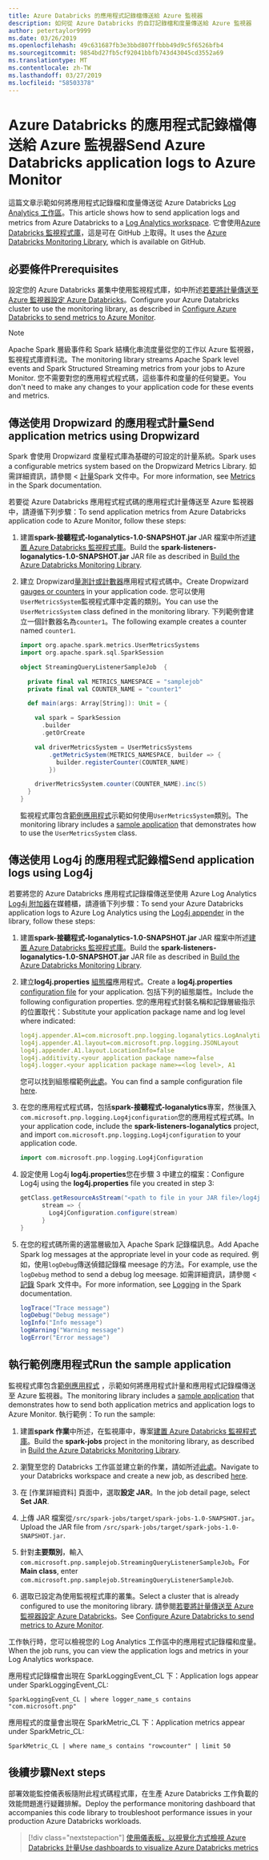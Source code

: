 ```yaml
---
title: Azure Databricks 的應用程式記錄檔傳送給 Azure 監視器
description: 如何從 Azure Databricks 的自訂記錄檔和度量傳送給 Azure 監視器
author: petertaylor9999
ms.date: 03/26/2019
ms.openlocfilehash: 49c631687fb3e3bbd807ffbbb49d9c5f6526bfb4
ms.sourcegitcommit: 9854bd27fb5cf92041bbfb743d43045cd3552a69
ms.translationtype: MT
ms.contentlocale: zh-TW
ms.lasthandoff: 03/27/2019
ms.locfileid: "58503378"
---
```

# <a name="send-azure-databricks-application-logs-to-azure-monitor"></a><span data-ttu-id="07f61-103">Azure Databricks 的應用程式記錄檔傳送給 Azure 監視器</span><span class="sxs-lookup"><span data-stu-id="07f61-103">Send Azure Databricks application logs to Azure Monitor</span></span>

<span data-ttu-id="07f61-104">這篇文章示範如何將應用程式記錄檔和度量傳送從 Azure Databricks [Log Analytics 工作區](/azure/azure-monitor/platform/manage-access)。</span><span class="sxs-lookup"><span data-stu-id="07f61-104">This article shows how to send application logs and metrics from Azure Databricks to a [Log Analytics workspace](/azure/azure-monitor/platform/manage-access).</span></span> <span data-ttu-id="07f61-105">它會使用[Azure Databricks 監視程式庫](https://github.com/mspnp/spark-monitoring)，這是可在 GitHub 上取得。</span><span class="sxs-lookup"><span data-stu-id="07f61-105">It uses the [Azure Databricks Monitoring Library](https://github.com/mspnp/spark-monitoring), which is available on GitHub.</span></span>

## <a name="prerequisites"></a><span data-ttu-id="07f61-106">必要條件</span><span class="sxs-lookup"><span data-stu-id="07f61-106">Prerequisites</span></span>

<span data-ttu-id="07f61-107">設定您的 Azure Databricks 叢集中使用監視程式庫，如中所述[若要將計量傳送至 Azure 監視器設定 Azure Databricks][config-cluster]。</span><span class="sxs-lookup"><span data-stu-id="07f61-107">Configure your Azure Databricks cluster to use the monitoring library, as described in [Configure Azure Databricks to send metrics to Azure Monitor][config-cluster].</span></span>

> [!NOTE]
> <span data-ttu-id="07f61-108">Apache Spark 層級事件和 Spark 結構化串流度量從您的工作以 Azure 監視器，監視程式庫資料流。</span><span class="sxs-lookup"><span data-stu-id="07f61-108">The monitoring library streams Apache Spark level events and Spark Structured Streaming metrics from your jobs to Azure Monitor.</span></span> <span data-ttu-id="07f61-109">您不需要對您的應用程式程式碼，這些事件和度量的任何變更。</span><span class="sxs-lookup"><span data-stu-id="07f61-109">You don't need to make any changes to your application code for these events and metrics.</span></span>

## <a name="send-application-metrics-using-dropwizard"></a><span data-ttu-id="07f61-110">傳送使用 Dropwizard 的應用程式計量</span><span class="sxs-lookup"><span data-stu-id="07f61-110">Send application metrics using Dropwizard</span></span>

<span data-ttu-id="07f61-111">Spark 會使用 Dropwizard 度量程式庫為基礎的可設定的計量系統。</span><span class="sxs-lookup"><span data-stu-id="07f61-111">Spark uses a configurable metrics system based on the Dropwizard Metrics Library.</span></span> <span data-ttu-id="07f61-112">如需詳細資訊，請參閱 <<c0> [ 計量](https://spark.apache.org/docs/latest/monitoring.html#metrics)Spark 文件中。</span><span class="sxs-lookup"><span data-stu-id="07f61-112">For more information, see [Metrics](https://spark.apache.org/docs/latest/monitoring.html#metrics) in the Spark documentation.</span></span>

<span data-ttu-id="07f61-113">若要從 Azure Databricks 應用程式程式碼的應用程式計量傳送至 Azure 監視器中，請遵循下列步驟：</span><span class="sxs-lookup"><span data-stu-id="07f61-113">To send application metrics from Azure Databricks application code to Azure Monitor, follow these steps:</span></span>

1. <span data-ttu-id="07f61-114">建置**spark-接聽程式-loganalytics-1.0-SNAPSHOT.jar** JAR 檔案中所述[建置 Azure Databricks 監視程式庫][build-lib]。</span><span class="sxs-lookup"><span data-stu-id="07f61-114">Build the **spark-listeners-loganalytics-1.0-SNAPSHOT.jar** JAR file as described in [Build the Azure Databricks Monitoring Library][build-lib].</span></span>

1. <span data-ttu-id="07f61-115">建立 Dropwizard[量測計或計數器](https://metrics.dropwizard.io/4.0.0/manual/core.html)應用程式程式碼中。</span><span class="sxs-lookup"><span data-stu-id="07f61-115">Create Dropwizard [gauges or counters](https://metrics.dropwizard.io/4.0.0/manual/core.html) in your application code.</span></span> <span data-ttu-id="07f61-116">您可以使用`UserMetricsSystem`監視程式庫中定義的類別。</span><span class="sxs-lookup"><span data-stu-id="07f61-116">You can use the `UserMetricsSystem` class defined in the monitoring library.</span></span> <span data-ttu-id="07f61-117">下列範例會建立一個計數器名為`counter1`。</span><span class="sxs-lookup"><span data-stu-id="07f61-117">The following example creates a counter named `counter1`.</span></span>

    ```Scala
    import org.apache.spark.metrics.UserMetricsSystems
    import org.apache.spark.sql.SparkSession

    object StreamingQueryListenerSampleJob  {

      private final val METRICS_NAMESPACE = "samplejob"
      private final val COUNTER_NAME = "counter1"

      def main(args: Array[String]): Unit = {

        val spark = SparkSession
          .builder
          .getOrCreate

        val driverMetricsSystem = UserMetricsSystems
            .getMetricSystem(METRICS_NAMESPACE, builder => {
              builder.registerCounter(COUNTER_NAME)
            })

        driverMetricsSystem.counter(COUNTER_NAME).inc(5)
      }
    }
    ```

    <span data-ttu-id="07f61-118">監視程式庫包含[範例應用程式][ sample-app]示範如何使用`UserMetricsSystem`類別。</span><span class="sxs-lookup"><span data-stu-id="07f61-118">The monitoring library includes a [sample application][sample-app] that demonstrates how to use the `UserMetricsSystem` class.</span></span>

## <a name="send-application-logs-using-log4j"></a><span data-ttu-id="07f61-119">傳送使用 Log4j 的應用程式記錄檔</span><span class="sxs-lookup"><span data-stu-id="07f61-119">Send application logs using Log4j</span></span>

<span data-ttu-id="07f61-120">若要將您的 Azure Databricks 應用程式記錄檔傳送至使用 Azure Log Analytics [Log4j 附加器](https://logging.apache.org/log4j/2.x/manual/appenders.html)在媒體櫃，請遵循下列步驟：</span><span class="sxs-lookup"><span data-stu-id="07f61-120">To send your Azure Databricks application logs to Azure Log Analytics using the [Log4j appender](https://logging.apache.org/log4j/2.x/manual/appenders.html) in the library, follow these steps:</span></span>

1. <span data-ttu-id="07f61-121">建置**spark-接聽程式-loganalytics-1.0-SNAPSHOT.jar** JAR 檔案中所述[建置 Azure Databricks 監視程式庫][build-lib]。</span><span class="sxs-lookup"><span data-stu-id="07f61-121">Build the **spark-listeners-loganalytics-1.0-SNAPSHOT.jar** JAR file as described in [Build the Azure Databricks Monitoring Library][build-lib].</span></span>

1. <span data-ttu-id="07f61-122">建立**log4j.properties** [組態檔](https://logging.apache.org/log4j/2.x/manual/configuration.html)應用程式。</span><span class="sxs-lookup"><span data-stu-id="07f61-122">Create a **log4j.properties** [configuration file](https://logging.apache.org/log4j/2.x/manual/configuration.html) for your application.</span></span> <span data-ttu-id="07f61-123">包括下列的組態屬性。</span><span class="sxs-lookup"><span data-stu-id="07f61-123">Include the following configuration properties.</span></span> <span data-ttu-id="07f61-124">您的應用程式封裝名稱和記錄層級指示的位置取代：</span><span class="sxs-lookup"><span data-stu-id="07f61-124">Substitute your application package name and log level where indicated:</span></span>

    ```YAML
    log4j.appender.A1=com.microsoft.pnp.logging.loganalytics.LogAnalyticsAppender
    log4j.appender.A1.layout=com.microsoft.pnp.logging.JSONLayout
    log4j.appender.A1.layout.LocationInfo=false
    log4j.additivity.<your application package name>=false
    log4j.logger.<your application package name>=<log level>, A1
    ```

    <span data-ttu-id="07f61-125">您可以找到組態檔範例[此處][log4j.properties]。</span><span class="sxs-lookup"><span data-stu-id="07f61-125">You can find a sample configuration file [here][log4j.properties].</span></span>

1. <span data-ttu-id="07f61-126">在您的應用程式程式碼，包括**spark-接聽程式-loganalytics**專案，然後匯入`com.microsoft.pnp.logging.Log4jconfiguration`您的應用程式程式碼。</span><span class="sxs-lookup"><span data-stu-id="07f61-126">In your application code, include the **spark-listeners-loganalytics** project, and import `com.microsoft.pnp.logging.Log4jconfiguration` to your application code.</span></span>

    ```Scala
    import com.microsoft.pnp.logging.Log4jConfiguration
    ```

1. <span data-ttu-id="07f61-127">設定使用 Log4j **log4j.properties**您在步驟 3 中建立的檔案：</span><span class="sxs-lookup"><span data-stu-id="07f61-127">Configure Log4j using the **log4j.properties** file you created in step 3:</span></span>

    ```Scala
    getClass.getResourceAsStream("<path to file in your JAR file>/log4j.properties")) {
          stream => {
            Log4jConfiguration.configure(stream)
          }
    }
    ```

1. <span data-ttu-id="07f61-128">在您的程式碼所需的適當層級加入 Apache Spark 記錄檔訊息。</span><span class="sxs-lookup"><span data-stu-id="07f61-128">Add Apache Spark log messages at the appropriate level in your code as required.</span></span> <span data-ttu-id="07f61-129">例如，使用`logDebug`傳送偵錯記錄檔 meesage 的方法。</span><span class="sxs-lookup"><span data-stu-id="07f61-129">For example, use the `logDebug` method to send a debug log meesage.</span></span> <span data-ttu-id="07f61-130">如需詳細資訊，請參閱 <<c0> [ 記錄][ spark-logging] Spark 文件中。</span><span class="sxs-lookup"><span data-stu-id="07f61-130">For more information, see [Logging][spark-logging] in the Spark documentation.</span></span>

    ```Scala
    logTrace("Trace message")
    logDebug("Debug message")
    logInfo("Info message")
    logWarning("Warning message")
    logError("Error message")
    ```

## <a name="run-the-sample-application"></a><span data-ttu-id="07f61-131">執行範例應用程式</span><span class="sxs-lookup"><span data-stu-id="07f61-131">Run the sample application</span></span>

<span data-ttu-id="07f61-132">監視程式庫包含[範例應用程式][ sample-app] ，示範如何將應用程式計量和應用程式記錄檔傳送至 Azure 監視器。</span><span class="sxs-lookup"><span data-stu-id="07f61-132">The monitoring library includes a [sample application][sample-app] that demonstrates how to send both application metrics and application logs to Azure Monitor.</span></span> <span data-ttu-id="07f61-133">執行範例：</span><span class="sxs-lookup"><span data-stu-id="07f61-133">To run the sample:</span></span>

1. <span data-ttu-id="07f61-134">建置**spark 作業**中所述，在監視庫中，專案[建置 Azure Databricks 監視程式庫][build-lib]。</span><span class="sxs-lookup"><span data-stu-id="07f61-134">Build the **spark-jobs** project in the monitoring library, as described in [Build the Azure Databricks Monitoring Library][build-lib].</span></span>

1. <span data-ttu-id="07f61-135">瀏覽至您的 Databricks 工作區並建立新的作業，請如所述[此處](https://docs.azuredatabricks.net/user-guide/jobs.html#create-a-job)。</span><span class="sxs-lookup"><span data-stu-id="07f61-135">Navigate to your Databricks workspace and create a new job, as described [here](https://docs.azuredatabricks.net/user-guide/jobs.html#create-a-job).</span></span>

1. <span data-ttu-id="07f61-136">在 [作業詳細資料] 頁面中，選取**設定 JAR**。</span><span class="sxs-lookup"><span data-stu-id="07f61-136">In the job detail page, select **Set JAR**.</span></span>

1. <span data-ttu-id="07f61-137">上傳 JAR 檔案從`/src/spark-jobs/target/spark-jobs-1.0-SNAPSHOT.jar`。</span><span class="sxs-lookup"><span data-stu-id="07f61-137">Upload the JAR file from `/src/spark-jobs/target/spark-jobs-1.0-SNAPSHOT.jar`.</span></span>

1. <span data-ttu-id="07f61-138">針對**主要類別**，輸入`com.microsoft.pnp.samplejob.StreamingQueryListenerSampleJob`。</span><span class="sxs-lookup"><span data-stu-id="07f61-138">For **Main class**, enter `com.microsoft.pnp.samplejob.StreamingQueryListenerSampleJob`.</span></span>

1. <span data-ttu-id="07f61-139">選取已設定為使用監視程式庫的叢集。</span><span class="sxs-lookup"><span data-stu-id="07f61-139">Select a cluster that is already configured to use the monitoring library.</span></span> <span data-ttu-id="07f61-140">請參閱[若要將計量傳送至 Azure 監視器設定 Azure Databricks][config-cluster]。</span><span class="sxs-lookup"><span data-stu-id="07f61-140">See [Configure Azure Databricks to send metrics to Azure Monitor][config-cluster].</span></span>

<span data-ttu-id="07f61-141">工作執行時，您可以檢視您的 Log Analytics 工作區中的應用程式記錄檔和度量。</span><span class="sxs-lookup"><span data-stu-id="07f61-141">When the job runs, you can view the application logs and metrics in your Log Analytics workspace.</span></span>

<span data-ttu-id="07f61-142">應用程式記錄檔會出現在 SparkLoggingEvent_CL 下：</span><span class="sxs-lookup"><span data-stu-id="07f61-142">Application logs appear under SparkLoggingEvent_CL:</span></span>

```Kusto
SparkLoggingEvent_CL | where logger_name_s contains "com.microsoft.pnp"
```

<span data-ttu-id="07f61-143">應用程式的度量會出現在 SparkMetric_CL 下：</span><span class="sxs-lookup"><span data-stu-id="07f61-143">Application metrics appear under SparkMetric_CL:</span></span>

```Kusto
SparkMetric_CL | where name_s contains "rowcounter" | limit 50
```

## <a name="next-steps"></a><span data-ttu-id="07f61-144">後續步驟</span><span class="sxs-lookup"><span data-stu-id="07f61-144">Next steps</span></span>

<span data-ttu-id="07f61-145">部署效能監控儀表板隨附此程式碼程式庫，在生產 Azure Databricks 工作負載的效能問題進行疑難排解。</span><span class="sxs-lookup"><span data-stu-id="07f61-145">Deploy the performance monitoring dashboard that accompanies this code library to troubleshoot performance issues in your production Azure Databricks workloads.</span></span>

> [!div class="nextstepaction"]
> [<span data-ttu-id="07f61-146">使用儀表板，以視覺化方式檢視 Azure Databricks 計量</span><span class="sxs-lookup"><span data-stu-id="07f61-146">Use dashboards to visualize Azure Databricks metrics</span></span>](./dashboards.md)

<!-- links -->

[build-lib]: ./configure-cluster.md##build-the-azure-databricks-monitoring-library
[config-cluster]: ./configure-cluster.md
[log4j.properties]: https://github.com/mspnp/spark-monitoring/blob/master/src/spark-jobs/src/main/resources/com/microsoft/pnp/samplejob/log4j.properties
[sample-app]: https://github.com/mspnp/spark-monitoring/tree/master/src/spark-jobs
[spark-logging]: https://spark.apache.org/docs/2.3.0/api/java/org/apache/spark/internal/Logging.html